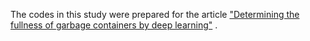 <p>The codes in this study were prepared for the article <a href="https://www.sciencedirect.com/science/article/abs/pii/S0957417423000453">"Determining the fullness of garbage containers by deep learning"</a> .</p>
